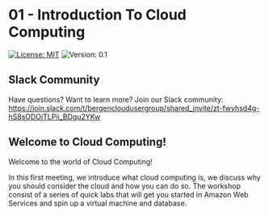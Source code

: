 # 01 - Introduction To Cloud Computing
[![License: MIT](https://img.shields.io/badge/License-MIT-yellow.svg)](https://opensource.org/licenses/MIT) ![Version: 0.1](https://img.shields.io/static/v1?label=VERSION&message=0.1&color=RED)

## Slack Community
Have questions? Want to learn more? Join our Slack community:
https://join.slack.com/t/bergencloudusergroup/shared_invite/zt-fwyhsd4g-hS8sODOjTLPii_BDgu2YKw

## Welcome to Cloud Computing!
Welcome to the world of Cloud Computing!

In this first meeting, we introduce what cloud computing is, we discuss why you should consider the cloud and how you can do so. The workshop consist of a series of quick labs that will get you started in Amazon Web Services and spin up a virtual machine and database.
